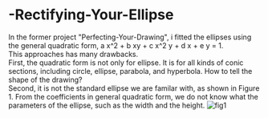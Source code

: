 # -Rectifying-Your-Ellipse
In the  former project "Perfecting-Your-Drawing", i fitted the ellipses using the general quadratic form, a x^2  + b xy + c x^2 y + d x + e y  =  1.  
This approaches has many drawbacks.  
First, the quadratic form is not only for ellipse. It is for all kinds of conic sections, including circle, ellipse, parabola, and hyperbola. How to tell the shape of the drawing?   
Second, it is not the standard ellipse we are familar with, as shown in Figure 1. From the coefficients in general quadratic form, we do not know what the parameters of the ellipse, such as the width and the height.
![fig1](https://user-images.githubusercontent.com/86723888/153245803-e36aa976-436e-48ef-80dd-c977fc2742ba.png)

